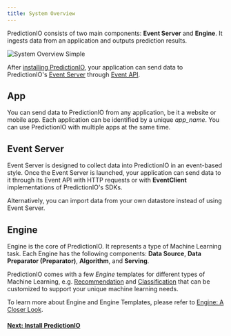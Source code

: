 ```yaml
---
title: System Overview
---
```


PredictionIO consists of two main components: **Event Server** and **Engine**.
It ingests data from an application and outputs prediction results.

![System Overview Simple](/images/system-overview-simple.png)


After [installing PredictionIO](/install), your application can
send data to PredictionIO's [Event Server](/datacollection/overview.html)
through [Event API](/datacollection/eventapi.html).

## App

You can send data to PredictionIO from any application, be it a website or
mobile app. Each application can be identified by a unique *app_name*. You can
use PredictionIO with multiple apps at the same time.

## Event Server

Event Server is designed to collect data into PredictionIO in an event-based
style. Once the Event Server is launched, your application can send data to it
through its Event API with HTTP requests or with **EventClient** implementations
of PredictionIO's SDKs.

Alternatively, you can import data from your own datastore instead of using
Event Server.

## Engine

Engine is the core of PredictionIO. It represents a type of Machine Learning
task. Each Engine has the following components: **Data Source**, **Data
Preparator (Preparator)**, **Algorithm**, and **Serving**.

PredictionIO comes with a few *Engine* templates for different types of Machine
Learning, e.g. [Recommendation](/templates/recommendation/quickstart.html) and
[Classification](/templates/classification/quickstart.html) that can be customized to
support your unique machine learning needs.

To learn more about Engine and Engine Templates, please refer to [Engine: A
Closer Look](/start/engines.html).


#### [Next: Install PredictionIO](/install)
